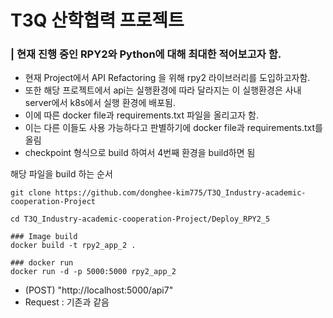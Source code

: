 # T3Q 산학협력 프로젝트
### | 현재 진행 중인 RPY2와 Python에 대해 최대한 적어보고자 함.
- 현재 Project에서 API Refactoring 을 위해 rpy2 라이브러리를 도입하고자함.
- 또한 해당 프로젝트에서 api는 실행환경에 따라 달라지는 이 실행환경은 사내 server에서 k8s에서 실행 환경에 배포됨.
- 이에 따른 docker file과 requirements.txt 파일을 올리고자 함.
- 이는 다른 이들도 사용 가능하다고 판별하기에 docker file과 requirements.txt를 올림
- checkpoint 형식으로 build 하여서 4번째 환경을 build하면 됨

해당 파일을 build 하는 순서

```
git clone https://github.com/donghee-kim775/T3Q_Industry-academic-cooperation-Project

cd T3Q_Industry-academic-cooperation-Project/Deploy_RPY2_5

### Image build
docker build -t rpy2_app_2 .

### docker run
docker run -d -p 5000:5000 rpy2_app_2
```

- (POST) "http://localhost:5000/api7"
- Request : 기존과 같음
